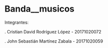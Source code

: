 # Banda__musicos

Integrantes:

. Cristian David Rodríguez López - 20171020072

. John Sebastián Martínez Zabala - 20171020059
